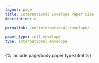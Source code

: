 ```yaml
---
layout: page
title: International Envelope Paper Size
description: >
 
permalink: /en/international-envelope/

paper_type: intl_envelope
type: international envelope
---
```

{% include page/body.paper.type.html %}
